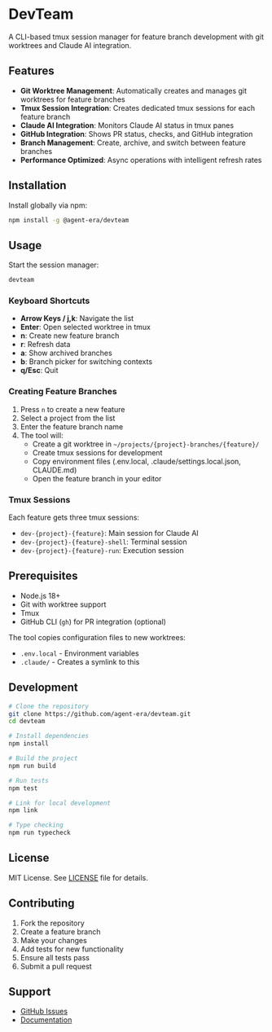# DevTeam

A CLI-based tmux session manager for feature branch development with git worktrees and Claude AI integration.

## Features

- **Git Worktree Management**: Automatically creates and manages git worktrees for feature branches
- **Tmux Session Integration**: Creates dedicated tmux sessions for each feature branch
- **Claude AI Integration**: Monitors Claude AI status in tmux panes
- **GitHub Integration**: Shows PR status, checks, and GitHub integration
- **Branch Management**: Create, archive, and switch between feature branches
- **Performance Optimized**: Async operations with intelligent refresh rates

## Installation

Install globally via npm:

```bash
npm install -g @agent-era/devteam
```

## Usage

Start the session manager:

```bash
devteam
```

### Keyboard Shortcuts

- **Arrow Keys / j,k**: Navigate the list
- **Enter**: Open selected worktree in tmux
- **n**: Create new feature branch
- **r**: Refresh data
- **a**: Show archived branches
- **b**: Branch picker for switching contexts
- **q/Esc**: Quit

### Creating Feature Branches

1. Press `n` to create a new feature
2. Select a project from the list
3. Enter the feature branch name
4. The tool will:
   - Create a git worktree in `~/projects/{project}-branches/{feature}/`
   - Create tmux sessions for development
   - Copy environment files (.env.local, .claude/settings.local.json, CLAUDE.md)
   - Open the feature branch in your editor

### Tmux Sessions

Each feature gets three tmux sessions:
- `dev-{project}-{feature}`: Main session for Claude AI
- `dev-{project}-{feature}-shell`: Terminal session
- `dev-{project}-{feature}-run`: Execution session

## Prerequisites

- Node.js 18+
- Git with worktree support
- Tmux
- GitHub CLI (`gh`) for PR integration (optional)

The tool copies configuration files to new worktrees:
- `.env.local` - Environment variables
- `.claude/` - Creates a symlink to this

## Development

```bash
# Clone the repository
git clone https://github.com/agent-era/devteam.git
cd devteam

# Install dependencies
npm install

# Build the project
npm run build

# Run tests
npm test

# Link for local development
npm link

# Type checking
npm run typecheck
```

## License

MIT License. See [LICENSE](LICENSE) file for details.

## Contributing

1. Fork the repository
2. Create a feature branch
3. Make your changes
4. Add tests for new functionality
5. Ensure all tests pass
6. Submit a pull request

## Support

- [GitHub Issues](https://github.com/agent-era/devteam/issues)
- [Documentation](https://github.com/agent-era/devteam#readme)